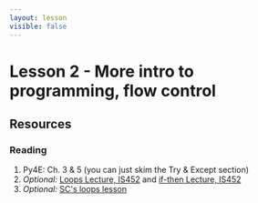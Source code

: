 ```yaml
---
layout: lesson
visible: false
---
```


# Lesson 2 - More intro to programming, flow control

## Resources

### Reading

1. Py4E: Ch. 3 & 5 (you can just skim the Try & Except section)
1. *Optional:* [Loops Lecture, IS452](https://github.com/elliewix/IS-452-Spring2020/blob/master/Lectures/Week-02-ExpressionsAndLoops.ipynb) and [if-then Lecture, IS452](https://github.com/elliewix/IS-452-Spring2020/blob/master/Lectures/Week-07-BooleansPt1-if-else.ipynb)
1. *Optional:* [SC's loops lesson](http://swcarpentry.github.io/python-novice-gapminder/12-for-loops/index.html)
